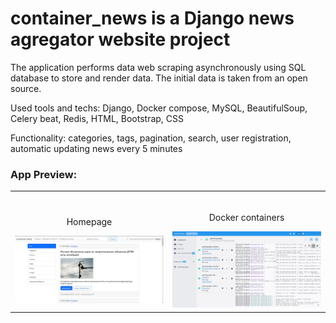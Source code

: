 # container_news is a Django news agregator website project
<p>
The application performs data web scraping asynchronously using SQL database to store and render data.
The initial data is taken from an open source.
</p>
Used tools and techs: Django, Docker compose, MySQL, BeautifulSoup, Celery beat, Redis, HTML, Bootstrap, CSS
<p>
Functionality: categories, tags, pagination, search, user registration, automatic updating news every 5 minutes
</p>

### App Preview:

<table width="100%"> 
<tr>
<td width="50%">      
&nbsp; 
<br>
<p align="center">
  Homepage
</p>
<img src="container/media/Main.JPG">
</td> 
<td width="50%">
<br>
<p align="center">
  Docker containers
</p>
<img src="container/media/Docker.JPG">  
</td>
</table>
